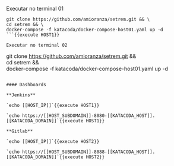 Executar no terminal 01

```
git clone https://github.com/amioranza/setrem.git && \
cd setrem && \
docker-compose -f katacoda/docker-compose-host01.yaml up -d
```{{execute HOST1}}

Executar no terminal 02

```
git clone https://github.com/amioranza/setrem.git && \
cd setrem && \
docker-compose -f katacoda/docker-compose-host01.yaml up -d
```{{execute HOST2}}

#### Dashboards

**Jenkins**

`echo [[HOST_IP]]`{{execute HOST1}}

`echo https://[[HOST_SUBDOMAIN]]-8080-[[KATACODA_HOST]].[[KATACODA_DOMAIN]]`{{execute HOST1}}

**Gitlab**

`echo [[HOST_IP]]`{{execute HOST2}}

`echo https://[[HOST_SUBDOMAIN]]-8088-[[KATACODA_HOST]].[[KATACODA_DOMAIN]]`{{execute HOST2}}